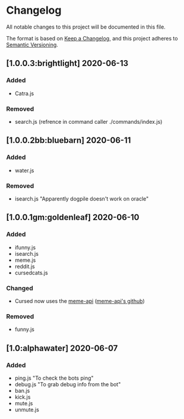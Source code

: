 # Changelog
All notable changes to this project will be documented in this file.

The format is based on [Keep a Changelog](https://keepachangelog.com/en/1.0.0/),
and this project adheres to [Semantic Versioning](https://semver.org/spec/v2.0.0.html).

## [1.0.0.3:brightlight] 2020-06-13
### Added 
- Catra.js

### Removed 
- search.js (refrence in command caller ./commands/index.js)
## [1.0.0.2bb:bluebarn] 2020-06-11
### Added
- water.js

### Removed
- isearch.js "Apparently dogpile doesn't work on oracle"  

## [1.0.0.1gm:goldenleaf] 2020-06-10
### Added
- ifunny.js
- isearch.js
- meme.js
- reddit.js
- cursedcats.js

### Changed
- Cursed now uses the [meme-api](http://meme-api.herokuapp.com) ([meme-api's github](https://github.com/R3l3ntl3ss/Meme_Api))

### Removed 
- funny.js

## [1.0:alphawater] 2020-06-07
### Added      
- ping.js "To check the bots ping"      
- debug.js "To grab debug info from the bot"     
- ban.js     
- kick.js      
- mute.js     
- unmute.js       